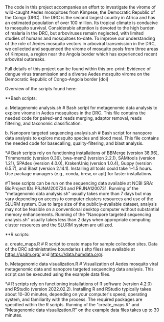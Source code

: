 The code in this project accompanies an effort to investigate the virome of wild-caught Aedes mosquitoes from Kimpese, the Democratic Republic of the Congo (DRC). The DRC is the second largest country in Africa and has an estimated population of over 100 million. Its tropical climate is conducive to mosquito survival. Considerable attention is devoted to the high burden of malaria in the DRC, but arboviruses remain neglected, with limited studies of humans and mosquitoes to-date. To improve our understanding of the role of Aedes mosquito vectors in arboviral transmission in the DRC, we collected and sequenced the virome of mosquito pools from three areas of Kimpese, a region near the Angola border which has experienced recent arboviral outbreaks.

Full details of this project can be found within this pre-print: Evidence of dengue virus transmission and a diverse Aedes mosquito virome on the Democratic Republic of Congo-Angola border [doi]

Overview of the scripts found here:



**Bash scripts: 

a. Metagenomic analysis.sh   # Bash script for metagenomic data analysis to explore virome in Aedes mosquitoes in the DRC. This file contains the needed code for paired-end reads merging, adaptor removal, reads filtering, and taxonomic classification.

b. Nanopore targeted sequencing analysis.sh    # Bash script for nanopore data analysis to explore mosquito species and blood meal. This file contains the needed code for basecalling, quality-filtering, and blast analysis.

*# Bash scripts rely on functioning installations of BBMerge (version 38.96), Trimmomatic (version 0.36), bwa-mem2 (version 2.2.1), SAMtools (version 1.21), SPAdes (version 4.0.0), KrakenUniq (version 1.0.4), Guppy (version 6.5.7), and Blast (version 2.14.1). Installing all tools could take 1–1.5 hours. Use package managers (e.g., conda, brew, or apt) for faster installations.

#These scripts can be run on the sequencing data available at NCBI SRA: BioProject IDs PRJNA1200724 and PRJNA1200731. Running of the "metagenomic data analysis.sh" usually takes more than 7 days but may vary depending on access to computer clusters resources and use of the SLURM system. Due to large size of the publicly-available dataset, analysis may not be feasible on a conventional desktop computer without substantial memory enhancements. Running of the "Nanopore targeted sequencing analysis.sh" usually takes less than 2 days when appropriate computing cluster resources and the SLURM system are utilized.



**R scripts:

a. create_maps.R   # R script to create maps for sample collection sites. Data of the DRC administrative boundaries (.shp files) are available at https://gadm.org/ and https://data.humdata.org/.

b. Metagenomic data visualization.R   # Visualization of Aedes mosquito viral metagenomic data and nanopore targeted sequencing data analysis. This script can be executed using the example data files.

*# R scripts rely on functioning installations of R software (version 4.2.0) and RStudio (version 2022.02.2). Installing R and RStudio typically takes about 10–30 minutes, depending on your computer's speed, operating system, and familiarity with the process. The required packages are specified within the R scripts. Running of the "create_maps.R" and "Metagenomic data visualization.R" on the example data files takes up to 30 minutes.



